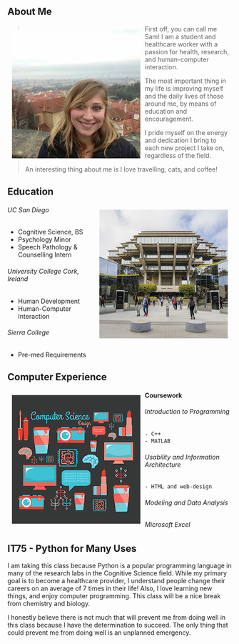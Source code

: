 ## About Me

<img src="portfolio.jpg" align="left" style="padding: 10px"> 

> First off, you can call me Sam! I am a student and healthcare worker with a passion for health, research, and human-computer interaction. 
> 
> The most important thing in my life is improving myself and the daily lives of those around me, by means of education and encouragement. 
> 
> I pride myself on the energy and dedication I bring to each new project I take on, regardless of the field. 
> 
> An interesting thing about me is I love travelling, cats, and coffee!



## Education

<img src="UCSD.jpg" align="right" style="padding: 10px">

###### UC San Diego
- Cognitive Science, BS
- Psychology Minor
- Speech Pathology & Counselling Intern

###### University College Cork, Ireland
- Human Development
- Human-Computer Interaction

###### Sierra College
- Pre-med Requirements

## Computer Experience

<img src="comp.png" align="left" style="padding: 10px">

#### Coursework

###### Introduction to Programming
    - C++
    - MATLAB

###### Usability and Information Architecture
    - HTML and web-design

###### Modeling and Data Analysis

###### Microsoft Excel

## IT75 - Python for Many Uses
I am taking this class because Python is a popular programming language in many of the research labs in the Cognitive Science field. While my primary goal is to become a healthcare provider, I understand people change their careers on an average of 7 times in their life! Also, I love learning new things, and enjoy computer programming. This class will be a nice break from chemistry and biology.

I honestly believe there is not much that will prevent me from doing well in this class because I have the determination to succeed. The only thing that could prevent me from doing well is an unplanned emergency.
